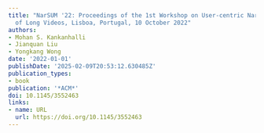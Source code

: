 ```yaml
---
title: "NarSUM '22: Proceedings of the 1st Workshop on User-centric Narrative Summarization
  of Long Videos, Lisboa, Portugal, 10 October 2022"
authors:
- Mohan S. Kankanhalli
- Jianquan Liu
- Yongkang Wong
date: '2022-01-01'
publishDate: '2025-02-09T20:53:12.630485Z'
publication_types:
- book
publication: '*ACM*'
doi: 10.1145/3552463
links:
- name: URL
  url: https://doi.org/10.1145/3552463
---
```

